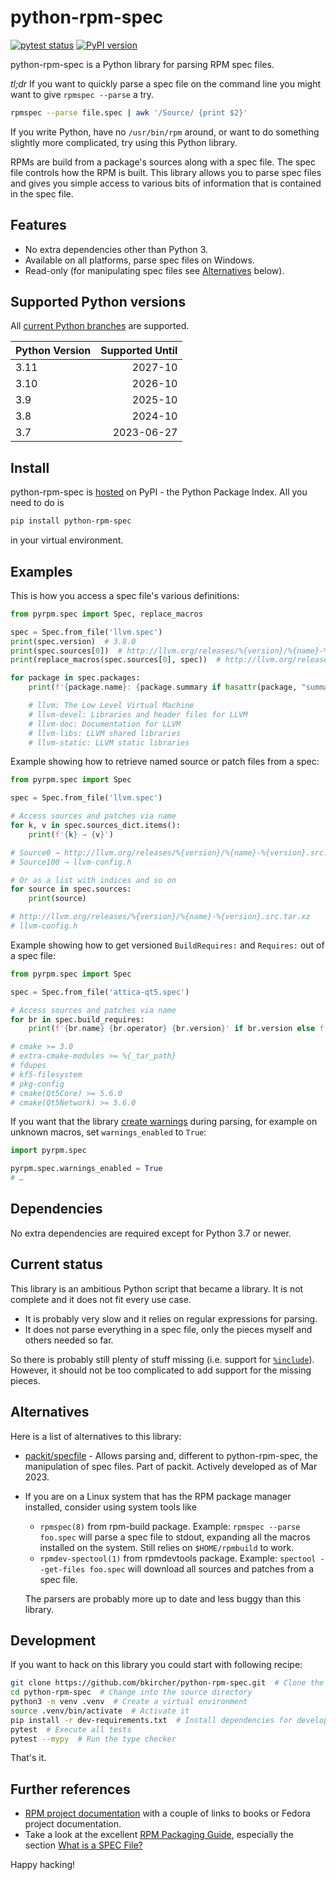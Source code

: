 # python-rpm-spec

[![pytest status](https://github.com/bkircher/python-rpm-spec/actions/workflows/test.yml/badge.svg)](https://github.com/bkircher/python-rpm-spec/actions/workflows/test.yml)
[![PyPI version](https://badge.fury.io/py/python-rpm-spec.svg)](https://badge.fury.io/py/python-rpm-spec)

python-rpm-spec is a Python library for parsing RPM spec files.

*tl;dr* If you want to quickly parse a spec file on the command line you might want to give `rpmspec --parse` a try.

```sh
rpmspec --parse file.spec | awk '/Source/ {print $2}'
```

If you write Python, have no `/usr/bin/rpm` around, or want to do something slightly more complicated, try using this Python library.

RPMs are build from a package's sources along with a spec file. The spec file controls how the RPM is built. This library allows you to parse spec files and gives you simple access to various bits of information that is contained in the spec file.

## Features

- No extra dependencies other than Python 3.
- Available on all platforms, parse spec files on Windows.
- Read-only (for manipulating spec files see [Alternatives](#alternatives) below).

## Supported Python versions

All [current Python branches](https://devguide.python.org/versions/#versions) are supported.

| Python Version | Supported Until |
| :------------- | --------------: |
| 3.11           | 2027-10         |
| 3.10           | 2026-10         |
| 3.9            | 2025-10         |
| 3.8            | 2024-10         |
| 3.7            | 2023-06-27      |

## Install

python-rpm-spec is [hosted](https://pypi.org/project/python-rpm-spec/) on PyPI - the Python Package Index. All you need to do is

```sh
pip install python-rpm-spec
```

in your virtual environment.

## Examples

This is how you access a spec file's various definitions:

```python
from pyrpm.spec import Spec, replace_macros

spec = Spec.from_file('llvm.spec')
print(spec.version)  # 3.8.0
print(spec.sources[0])  # http://llvm.org/releases/%{version}/%{name}-%{version}.src.tar.xz
print(replace_macros(spec.sources[0], spec))  # http://llvm.org/releases/3.8.0/llvm-3.8.0.src.tar.xz

for package in spec.packages:
    print(f'{package.name}: {package.summary if hasattr(package, "summary") else spec.summary}')

    # llvm: The Low Level Virtual Machine
    # llvm-devel: Libraries and header files for LLVM
    # llvm-doc: Documentation for LLVM
    # llvm-libs: LLVM shared libraries
    # llvm-static: LLVM static libraries

```

Example showing how to retrieve named source or patch files from a spec:

```python
from pyrpm.spec import Spec

spec = Spec.from_file('llvm.spec')

# Access sources and patches via name
for k, v in spec.sources_dict.items():
    print(f'{k} → {v}')

# Source0 → http://llvm.org/releases/%{version}/%{name}-%{version}.src.tar.xz
# Source100 → llvm-config.h

# Or as a list with indices and so on
for source in spec.sources:
    print(source)

# http://llvm.org/releases/%{version}/%{name}-%{version}.src.tar.xz
# llvm-config.h
```

Example showing how to get versioned `BuildRequires:` and `Requires:` out of a spec file:

```python
from pyrpm.spec import Spec

spec = Spec.from_file('attica-qt5.spec')

# Access sources and patches via name
for br in spec.build_requires:
    print(f'{br.name} {br.operator} {br.version}' if br.version else f'{br.name}')

# cmake >= 3.0
# extra-cmake-modules >= %{_tar_path}
# fdupes
# kf5-filesystem
# pkg-config
# cmake(Qt5Core) >= 5.6.0
# cmake(Qt5Network) >= 5.6.0
```

If you want that the library [create warnings](https://docs.python.org/3/library/warnings.html) during parsing, for example on unknown macros, set `warnings_enabled` to `True`:

```python
import pyrpm.spec

pyrpm.spec.warnings_enabled = True
# …
```

## Dependencies

No extra dependencies are required except for Python 3.7 or newer.

## Current status

This library is an ambitious Python script that became a library. It is not complete and it does not fit every use case.

- It is probably very slow and it relies on regular expressions for parsing.
- It does not parse everything in a spec file, only the pieces myself and others needed so far.

So there is probably still plenty of stuff missing (i.e. support for [`%include`](https://github.com/bkircher/python-rpm-spec/issues/51)). However, it should not be too complicated to add support for the missing pieces.

## Alternatives

Here is a list of alternatives to this library:

- [packit/specfile](https://github.com/packit/specfile) - Allows parsing and, different to python-rpm-spec, the manipulation of spec files. Part of packit. Actively developed as of Mar 2023.
- If you are on a Linux system that has the RPM package manager installed, consider using system tools like
  - `rpmspec(8)` from rpm-build package. Example: `rpmspec --parse foo.spec` will parse a spec file to stdout, expanding all the macros installed on the system. Still relies on `$HOME/rpmbuild` to work.
  - `rpmdev-spectool(1)` from rpmdevtools package. Example: `spectool --get-files foo.spec` will download all sources and patches from a spec file.

  The parsers are probably more up to date and less buggy than this library.

## Development

If you want to hack on this library you could start with following recipe:

```sh
git clone https://github.com/bkircher/python-rpm-spec.git  # Clone the repo
cd python-rpm-spec  # Change into the source directory
python3 -m venv .venv  # Create a virtual environment
source .venv/bin/activate  # Activate it
pip install -r dev-requirements.txt  # Install dependencies for development
pytest  # Execute all tests
pytest --mypy  # Run the type checker
```

That's it.

## Further references

- [RPM project documentation](https://rpm.org/documentation.html) with a couple of links to books or Fedora project documentation.
- Take a look at the excellent [RPM Packaging Guide](https://rpm-guide.readthedocs.io/en/latest/index.html), especially the section [What is a SPEC File?](https://rpm-guide.readthedocs.io/en/latest/rpm-guide.html#what-is-a-spec-file)

Happy hacking!
